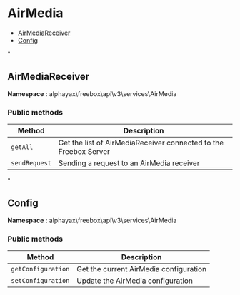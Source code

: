 # AirMedia

- [AirMediaReceiver](#AirMediaReceiver)
- [Config](#Config)


<a name="AirMediaReceiver"></a>"
## AirMediaReceiver

**Namespace**  : alphayax\freebox\api\v3\services\AirMedia

### Public methods

| Method | Description |
|---|---|
| `getAll` | Get the list of AirMediaReceiver connected to the Freebox Server | 
| `sendRequest` | Sending a request to an AirMedia receiver | 

<a name="Config"></a>"
## Config

**Namespace**  : alphayax\freebox\api\v3\services\AirMedia

### Public methods

| Method | Description |
|---|---|
| `getConfiguration` | Get the current AirMedia configuration | 
| `setConfiguration` | Update the AirMedia configuration | 
